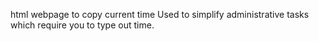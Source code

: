 html webpage to copy current time
Used to simplify administrative tasks which require you to type out time. 
